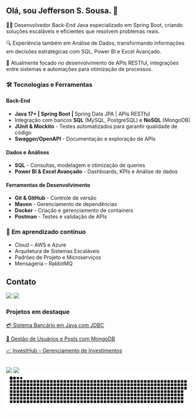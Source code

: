 ## Olá, sou Jefferson S. Sousa. 👋

👨‍💻 Desenvolvedor Back-End Java especializado em Spring Boot, criando soluções escaláveis e eficientes que resolvem problemas reais.

🔍 Experiência também em Análise de Dados, transformando informações em decisões estratégicas com SQL, Power BI e Excel Avançado.

🚀 Atualmente focado no desenvolvimento de APIs RESTful, integrações entre sistemas e automações para otimização de processos.

### 🛠️ **Tecnologias e Ferramentas**

#### Back-End
- **Java 17+ | Spring Boot |** Spring Data JPA | APIs RESTful
- Integração com bancos **SQL** (MySQL, PostgreSQL) e **NoSQL** (MongoDB)
- **JUnit & Mockito** - Testes automatizados para garantir qualidade de código
- **Swagger/OpenAPI** - Documentação e exploração de APIs

#### Dados e Análises
- **SQL** - Consultas, modelagem e otimização de queries
- **Power BI & Excel Avançado** - Dashboards, KPIs e Análise de dados

#### Ferramentas de Desenvolvimento
- **Git & GitHub** - Controle de versão
- **Maven** - Gerenciamento de dependências
- **Docker** - Criação e gerenciamento de containers
- **Postman** - Testes e validação de APIs

### 🌱 **Em aprendizado contínuo**
- Cloud – AWS e Azure
- Arquitetura de Sistemas Escaláveis
- Padrões de Projeto e Microserviços
- Mensageria – RabbitMQ

## Contato
  <div> 
  <a href = "mailto:jeffersonmarkd@outlook.com"><img src="https://img.shields.io/badge/-Gmail-%23333?style=for-the-badge&logo=gmail&logoColor=white" target="_blank"></a>
  <a href="https://www.linkedin.com/in/jefferson-sousa-8b93a81a2/" target="_blank"><img src="https://img.shields.io/badge/LinkedIn-0077B5?style=for-the-badge&logo=linkedin&logoColor=white"></a> 
</div>

### Projetos em destaque
[💳 Sistema Bancário em Java com JDBC](https://github.com/JeffSSousa/banking-system-jdbc)

[📄 Gestão de Usuários e Posts com MongoDB](https://github.com/JeffSSousa/workshop-springboot3-mongodb)

[📈 InvestHub – Gerenciamento de Investimentos](https://github.com/JeffSSousa/InvestHub-spring-mysql)

##

<div>
<a>
  <img height=160 align="center" src="https://github-readme-stats.vercel.app/api?username=JeffSSousa&hide_title=false&hide_rank=false&show_icons=true&include_all_commits=true&count_private=true&disable_animations=false&&theme=shadow_green#gh-dark-mode-only&locale=en&hide_border=false" />
</a>
<a>
  <img height=160 align="center" src="https://github-readme-stats.vercel.app/api/top-langs/?username=JeffSSousa&locale=en&hide_title=false&layout=compact&theme=shadow_green#gh-dark-mode&hide_border=false" />
</a>
</div>



<picture>
  <source media="(prefers-color-scheme: dark)" srcset="https://raw.githubusercontent.com/JeffSSousa/JeffSSousa/output/github-snake-dark.svg" />
  <source media="(prefers-color-scheme: light)" srcset="https://raw.githubusercontent.com/JeffSSousa/JeffSSousa/output/github-snake.svg" />
  <img alt="github-snake" src="https://raw.githubusercontent.com/JeffSSousa/JeffSSousa/output/github-snake.svg" />
</picture>
  

